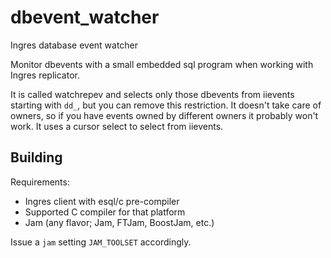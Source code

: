 # dbevent_watcher
Ingres database event watcher

Monitor dbevents with a small embedded sql program when working with Ingres replicator.

It is called watchrepev and selects only those dbevents from iievents starting with `dd_`, but you can remove this restriction.
It doesn't take care of owners, so if you have events owned by different owners it probably won't work.
It uses a cursor select to select from iievents.


## Building

Requirements:

  * Ingres client with esql/c pre-compiler
  * Supported C compiler for that platform
  * Jam (any flavor; Jam, FTJam, BoostJam, etc.)

Issue a `jam` setting `JAM_TOOLSET` accordingly.
